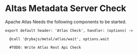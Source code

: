 
# Altas Metadata Server Check

Apache Atlas Needs the following components to be started.

    export default header: 'Atlas Check', handler: (options) ->

      @call '@rybajs/metal/atlas/wait', options.wait

      #TODO: Write Atlas Rest Api Check
